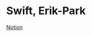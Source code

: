 # Swift, Erik-Park


<a href="https://www.notion.so/erikpark/Swift-Erik-Park-328aeeafc74e425badc589483a8d24eb">Notion</a>

